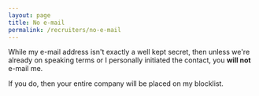 ```yaml
---
layout: page
title: No e-mail
permalink: /recruiters/no-e-mail
---
```


While my e-mail address isn't exactly a well kept secret, then unless we're already on speaking terms or I personally 
initiated the contact, you **will not** e-mail me.

If you do, then your entire company will be placed on my blocklist.
